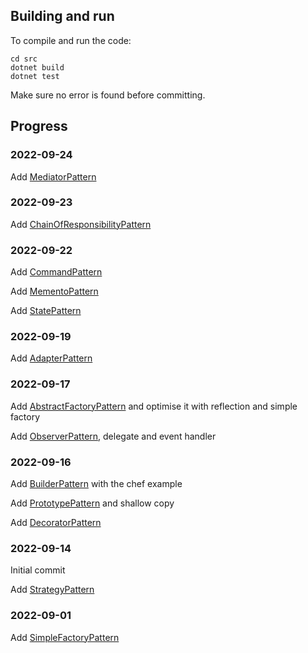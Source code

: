 ## Building and run
To compile and run the code:

```
cd src
dotnet build
dotnet test
```

Make sure no error is found before committing.

## Progress

### 2022-09-24
Add [MediatorPattern](/src/MediatorPattern/)

### 2022-09-23
Add [ChainOfResponsibilityPattern](/src/ChainOfResponsibilityPattern/)

### 2022-09-22
Add [CommandPattern](/src/CommandPattern/)

Add [MementoPattern](/src/MementoPattern/)

Add [StatePattern](/src/StatePattern/)

### 2022-09-19
Add [AdapterPattern](/src/AdapterPattern/)

###  2022-09-17
Add [AbstractFactoryPattern](/src/AbstractFactoryAndReflection/) and optimise it with reflection and simple factory

Add [ObserverPattern](/src/ObserverPatternAndDelegate//), delegate and event handler

### 2022-09-16
Add [BuilderPattern](/src/BuilderPattern/) with the chef example

Add [PrototypePattern](/src/PrototypePattern/) and shallow copy

Add [DecoratorPattern](/src/DecoratorPattern/)

### 2022-09-14
Initial commit

Add [StrategyPattern](/src/StrategyPattern/)

### 2022-09-01

Add [SimpleFactoryPattern](/src/SimpleFactoryPattern/)